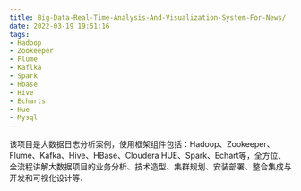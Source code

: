 ```yaml
---
title: Big-Data-Real-Time-Analysis-And-Visualization-System-For-News/
date: 2022-03-19 19:51:16
tags:
- Hadoop
- Zookeeper
- Flume
- Kaflka
- Spark
- Hbase
- Hive
- Echarts
- Hue
- Mysql
---
```

该项目是大数据日志分析案例，使用框架组件包括：Hadoop、Zookeeper、Flume、Kafka、Hive、HBase、Cloudera HUE、Spark、Echart等，全方位、全流程讲解大数据项目的业务分析、技术造型、集群规划、安装部署、整合集成与开发和可视化设计等.
<!--more--OA>
